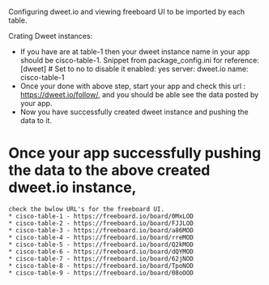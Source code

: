 Configuring dweet.io and viewing freeboard UI to be imported by each table.

Crating Dweet instances:
- If you have are at table-1 then your dweet instance name in your app should be cisco-table-1.
    Snippet from package_config.ini for reference:
        [dweet]
        # Set to no to disable it
        enabled: yes
        server: dweet.io
        name: cisco-table-1
- Once your done with above step, start your app and check this url : https://dweet.io/follow/<your dweet instance name>,
        and you should be able see the data posted by your app.
- Now you have successfully created dweet instance and pushing the data to it.

# Once your app successfully pushing the data to the above created dweet.io instance,
    check the bwlow URL's for the freeboard UI.
    * cisco-table-1 - https://freeboard.io/board/0MxLOD
    * cisco-table-2 - https://freeboard.io/board/FJJLOD
    * cisco-table-3 - https://freeboard.io/board/a86MOD
    * cisco-table-4 - https://freeboard.io/board/rreMOD
    * cisco-table-5 - https://freeboard.io/board/Q2kMOD
    * cisco-table-6 - https://freeboard.io/board/dQYMOD
    * cisco-table-7 - https://freeboard.io/board/62jNOD
    * cisco-table-8 - https://freeboard.io/board/TpoNOD
    * cisco-table-9 - https://freeboard.io/board/08oOOD

